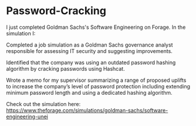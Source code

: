 # Password-Cracking

I just completed Goldman Sachs's Software Engineering on Forage. In the simulation I:

Completed a job simulation as a Goldman Sachs governance analyst responsible for assessing IT security and suggesting improvements.

Identified that the company was using an outdated password hashing algorithm by cracking passwords using Hashcat.

Wrote a memo for my supervisor summarizing a range of proposed uplifts to increase the company’s level of password protection including extending minimum password length and using a dedicated hashing algorithm.

Check out the simulation here: https://www.theforage.com/simulations/goldman-sachs/software-engineering-unei
